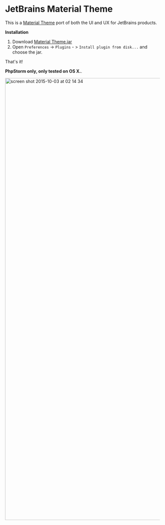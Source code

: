 # JetBrains Material Theme
This is a [Material Theme](https://github.com/equinusocio/material-theme) port of both the UI and UX for JetBrains products.

**Installation**    
1. Download [Material Theme.jar](http://cdn.hifive.no/material-ui/Material%20Theme.jar)    
2. Open `Preferences` -> `Plugins` - > `Install plugin from disk...` and choose the jar.

That's it!

**PhpStorm only, only tested on OS X.**.

<img width="1440" alt="screen shot 2015-10-03 at 02 14 34" src="http://cdn.hifive.no/material-ui/mt.png">
